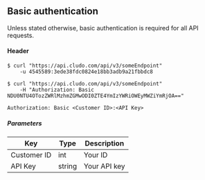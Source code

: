 <h2 id="authentication_basic">Basic authentication</h2>

<aside class="notice">Unless stated otherwise, basic authentication is required for all API requests.</aside>

<h4>Header</h4>

```shell
$ curl "https://api.cludo.com/api/v3/someEndpoint"
    -u 4545589:3ede38fdc0824e18bb3adb9a21fbbdc8

$ curl "https://api.cludo.com/api/v3/someEndpoint"
    -H "Authorization: Basic NDU0NTU4OTozZWRlMzhmZGMwODI0ZTE4YmIzYWRiOWEyMWZiYmRjOA=="
```

`Authorization: Basic <Customer ID>:<API Key>`

<h5>Parameters</h5>

Key | Type | Description
--- | --- | ---
Customer ID | int | Your ID
API Key | string | Your API key